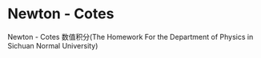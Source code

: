 # Newton - Cotes
Newton - Cotes 数值积分(The Homework For the Department of Physics in Sichuan Normal University)
